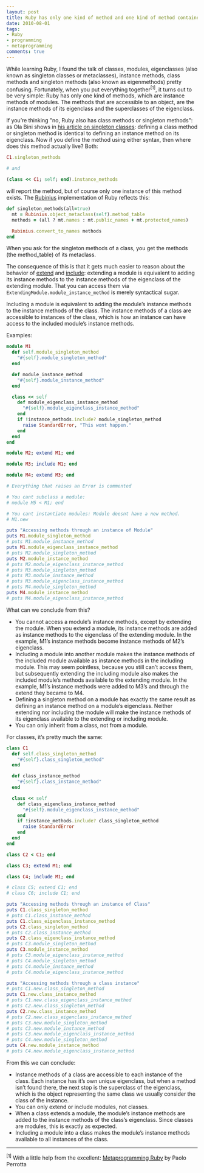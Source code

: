 ```yaml
---
layout: post
title: Ruby has only one kind of method and one kind of method container
date: 2010-08-01
tags:
- Ruby
- programming
- metaprogramming
comments: true
---
```

While learning Ruby, I found the talk of classes, modules, eigenclasses (also
known as singleton classes or metaclasses), instance methods, class methods and
singleton methods (also known as eigenmethods) pretty confusing. Fortunately,
when you put everything together<sup>[1]</sup>, it turns out to be very simple: Ruby has
only one kind of methods, which are instance methods of modules. The methods
that are accessible to an object, are the instance methods of its eigenclass
and the superclasses of the eigenclass.

If you’re thinking "no, Ruby also has class methods or singleton methods": as
Ola Bini shows in [his article on singleton classes](http://ola-bini.blogspot.com/2006/09/ruby-singleton-class.html):
defining a class method or singleton method is identical to defining an instance
method on its eigenclass. Now if you define the method using either syntax, then
where does this method actually live? Both:
```ruby
C1.singleton_methods

# and

(class << C1; self; end).instance_methods
```
will report the method, but of course only one instance of this method exists.
The [Rubinius](http://rubini.us/) implementation of Ruby reflects this:
```ruby
def singleton_methods(all=true)
  mt = Rubinius.object_metaclass(self).method_table
  methods = (all ? mt.names : mt.public_names + mt.protected_names)

  Rubinius.convert_to_names methods
end
```
When you ask for the singleton methods of a class, you get the methods (the
method_table) of its metaclass.

The consequence of this is that it gets much easier to reason about the
behavior of [extend](http://ruby-doc.org/core/classes/Object.html#M000335) and
[include](http://ruby-doc.org/core/classes/Module.html#M001638): extending a
module is equivalent to adding its instance methods to the instance methods of
the eigenclass of the extending module. That you can access them via
`ExtendingModule.module_instance_method` is merely syntactical sugar.

Including a module is equivalent to adding the module’s instance methods to the
instance methods of the class. The instance methods of a class are accessible
to instances of the class, which is how an instance can have access to the
included module’s instance methods.

Examples:
```ruby
module M1
  def self.module_singleton_method
    "#{self}.module_singleton_method"
  end

  def module_instance_method
    "#{self}.module_instance_method"
  end

  class << self
    def module_eigenclass_instance_method
      "#{self}.module_eigenclass_instance_method"
    end
    if !instance_methods.include? module_singleton_method
      raise StandardError, "This wont happen."
    end
  end
end

module M2; extend M1; end

module M3; include M1; end

module M4; extend M3; end

# Everything that raises an Error is commented

# You cant subclass a module:
# module M5 < M1; end

# You cant instantiate modules: Module doesnt have a new method.
# M1.new

puts "Accessing methods through an instance of Module"
puts M1.module_singleton_method
# puts M1.module_instance_method
puts M1.module_eigenclass_instance_method
# puts M2.module_singleton_method
puts M2.module_instance_method
# puts M2.module_eigenclass_instance_method
# puts M3.module_singleton_method
# puts M3.module_instance_method
# puts M3.module_eigenclass_instance_method
# puts M4.module_singleton_method
puts M4.module_instance_method
# puts M4.module_eigenclass_instance_method
```

What can we conclude from this?

* You cannot access a module’s instance methods, except by extending the
  module. When you extend a module, its instance methods are added as
  instance methods to the eigenclass of the extending module. In the
  example, M1’s instance methods become instance methods of M2’s
  eigenclass.
* Including a module into another module makes the instance methods of the
  included module available as instance methods in the including module.
  This may seem pointless, because you still can’t access them, but
  subsequently extending the including module also makes the included
  module’s methods available to the extending module. In the example, M1’s
  instance methods were added to M3’s and through the extend they became to
  M4.
* Defining a singleton method on a module has exactly the same result as
  defining an instance method on a module’s eigenclass. Neither extending
  nor including the module will make the instance methods of its eigenclass
  available to the extending or including module.
* You can only inherit from a class, not from a module.

For classes, it’s pretty much the same:
```ruby
class C1
  def self.class_singleton_method
    "#{self}.class_singleton_method"
  end

  def class_instance_method
    "#{self}.class_instance_method"
  end

  class << self
    def class_eigenclass_instance_method
      "#{self}.module_eigenclass_instance_method"
    end
    if !instance_methods.include? class_singleton_method
      raise StandardError
    end
  end
end

class C2 < C1; end

class C3; extend M1; end

class C4; include M1; end

# class C5; extend C1; end
# class C6; include C1; end

puts "Accessing methods through an instance of Class"
puts C1.class_singleton_method
# puts C1.class_instance_method
puts C1.class_eigenclass_instance_method
puts C2.class_singleton_method
# puts C2.class_instance_method
puts C2.class_eigenclass_instance_method
# puts C3.module_singleton_method
puts C3.module_instance_method
# puts C3.module_eigenclass_instance_method
# puts C4.module_singleton_method
# puts C4.module_instance_method
# puts C4.module_eigenclass_instance_method

puts "Accessing methods through a class instance"
# puts C1.new.class_singleton_method
puts C1.new.class_instance_method
# puts C1.new.class_eigenclass_instance_method
# puts C2.new.class_singleton_method
puts C2.new.class_instance_method
# puts C2.new.class_eigenclass_instance_method
# puts C3.new.module_singleton_method
# puts C3.new.module_instance_method
# puts C3.new.module_eigenclass_instance_method
# puts C4.new.module_singleton_method
puts C4.new.module_instance_method
# puts C4.new.module_eigenclass_instance_method
```

From this we can conclude:

* Instance methods of a class are accessible to each instance of the class.
  Each instance has it’s own unique eigenclass, but when a method isn’t
  found there, the next stop is the superclass of the eigenclass, which is
  the object representing the same class we usually consider the class of
  the instance.
* You can only extend or include modules, not classes.
* When a class extends a module, the module’s instance methods are added to
  the instance methods of the class’s eigenclass. Since classes are
  modules, this is exactly as expected.
* Including a module into a class makes the module’s instance methods
  available to all instances of the class.

--------------------------------

<sup>[1]</sup> With a little help from the excellent:
[Metaprogramming Ruby](http://pragprog.com/titles/ppmetr/metaprogramming-ruby) by Paolo Perrotta
